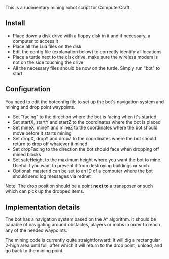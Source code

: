 This is a rudimentary mining robot script for ComputerCraft.

Install
-------

- Place down a disk drive with a floppy disk in it and if necessary, a computer to access it
- Place all the Lua files on the disk
- Edit the config file (explanation below) to correctly identify all locations
- Place a turtle next to the disk drive, make sure the wireless modem is not on the side touching the drive
- All the necessary files should be now on the turtle. Simply run "bot" to start

Configuration
-------------

You need to edit the botconfig file to set up the bot's navigation system and mining and drop point waypoints.

- Set "facing" to the direction where the bot is facing when it's started
- Set startX, startY and startZ to the coordinates where the bot is placed
- Set mineX, mineY and mineZ to the coordinates where the bot should move before it starts mining
- Set dropX, dropY and dropZ to the coordinates where the bot should return to drop off whatever it mined
- Set dropFacing to the direction the bot should face when dropping off mined blocks
- Set safeHeight to the maximum height where you want the bot to mine. Useful if you want to prevent it from destroying buildings or such
- Optional: masterId can be set to an ID of a computer where the bot should send log messages via rednet

Note: The drop position should be a point **next to** a transposer or such which can pick up the dropped items.

Implementation details
----------------------

The bot has a navigation system based on the A* algorithm. It should be capable of navigating around obstacles, players or mobs in order to reach any of the needed waypoints. 

The mining code is currently quite straightforward: It will dig a rectangular 2-high area until full, after which it will return to the drop point, unload, and go back to the mining point.


